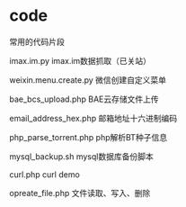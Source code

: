 code
====

常用的代码片段

imax.im.py imax.im数据抓取（已关站）

weixin.menu.create.py 微信创建自定义菜单

bae_bcs_upload.php BAE云存储文件上传

email_address_hex.php 邮箱地址十六进制编码

php_parse_torrent.php php解析BT种子信息

mysql_backup.sh mysql数据库备份脚本

curl.php curl demo

opreate_file.php 文件读取、写入、删除
